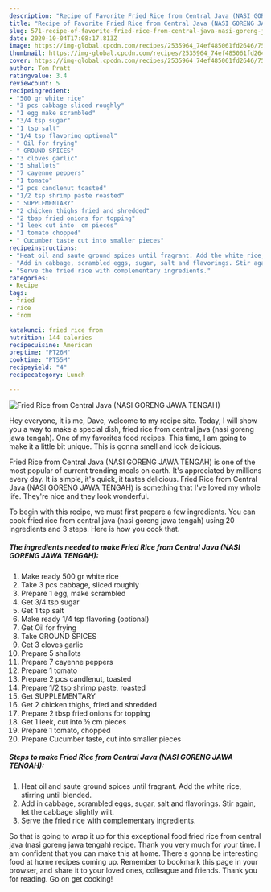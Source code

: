 ```yaml
---
description: "Recipe of Favorite Fried Rice from Central Java (NASI GORENG JAWA TENGAH)"
title: "Recipe of Favorite Fried Rice from Central Java (NASI GORENG JAWA TENGAH)"
slug: 571-recipe-of-favorite-fried-rice-from-central-java-nasi-goreng-jawa-tengah
date: 2020-10-04T17:08:17.813Z
image: https://img-global.cpcdn.com/recipes/2535964_74ef485061fd2646/751x532cq70/fried-rice-from-central-java-nasi-goreng-jawa-tengah-recipe-main-photo.jpg
thumbnail: https://img-global.cpcdn.com/recipes/2535964_74ef485061fd2646/751x532cq70/fried-rice-from-central-java-nasi-goreng-jawa-tengah-recipe-main-photo.jpg
cover: https://img-global.cpcdn.com/recipes/2535964_74ef485061fd2646/751x532cq70/fried-rice-from-central-java-nasi-goreng-jawa-tengah-recipe-main-photo.jpg
author: Tom Pratt
ratingvalue: 3.4
reviewcount: 5
recipeingredient:
- "500 gr white rice"
- "3 pcs cabbage sliced roughly"
- "1 egg make scrambled"
- "3/4 tsp sugar"
- "1 tsp salt"
- "1/4 tsp flavoring optional"
- " Oil for frying"
- " GROUND SPICES"
- "3 cloves garlic"
- "5 shallots"
- "7 cayenne peppers"
- "1 tomato"
- "2 pcs candlenut toasted"
- "1/2 tsp shrimp paste roasted"
- " SUPPLEMENTARY"
- "2 chicken thighs fried and shredded"
- "2 tbsp fried onions for topping"
- "1 leek cut into  cm pieces"
- "1 tomato chopped"
- " Cucumber taste cut into smaller pieces"
recipeinstructions:
- "Heat oil and saute ground spices until fragrant. Add the white rice, stirring until blended."
- "Add in cabbage, scrambled eggs, sugar, salt and flavorings. Stir again, let the cabbage slightly wilt."
- "Serve the fried rice with complementary ingredients."
categories:
- Recipe
tags:
- fried
- rice
- from

katakunci: fried rice from 
nutrition: 144 calories
recipecuisine: American
preptime: "PT26M"
cooktime: "PT55M"
recipeyield: "4"
recipecategory: Lunch

---
```



![Fried Rice from Central Java (NASI GORENG JAWA TENGAH)](https://img-global.cpcdn.com/recipes/2535964_74ef485061fd2646/751x532cq70/fried-rice-from-central-java-nasi-goreng-jawa-tengah-recipe-main-photo.jpg)

Hey everyone, it is me, Dave, welcome to my recipe site. Today, I will show you a way to make a special dish, fried rice from central java (nasi goreng jawa tengah). One of my favorites food recipes. This time, I am going to make it a little bit unique. This is gonna smell and look delicious.

Fried Rice from Central Java (NASI GORENG JAWA TENGAH) is one of the most popular of current trending meals on earth. It's appreciated by millions every day. It is simple, it's quick, it tastes delicious. Fried Rice from Central Java (NASI GORENG JAWA TENGAH) is something that I've loved my whole life. They're nice and they look wonderful.




To begin with this recipe, we must first prepare a few ingredients. You can cook fried rice from central java (nasi goreng jawa tengah) using 20 ingredients and 3 steps. Here is how you cook that.

<!--inarticleads1-->

##### The ingredients needed to make Fried Rice from Central Java (NASI GORENG JAWA TENGAH):

1. Make ready 500 gr white rice
1. Take 3 pcs cabbage, sliced roughly
1. Prepare 1 egg, make scrambled
1. Get 3/4 tsp sugar
1. Get 1 tsp salt
1. Make ready 1/4 tsp flavoring (optional)
1. Get  Oil for frying
1. Take  GROUND SPICES
1. Get 3 cloves garlic
1. Prepare 5 shallots
1. Prepare 7 cayenne peppers
1. Prepare 1 tomato
1. Prepare 2 pcs candlenut, toasted
1. Prepare 1/2 tsp shrimp paste, roasted
1. Get  SUPPLEMENTARY
1. Get 2 chicken thighs, fried and shredded
1. Prepare 2 tbsp fried onions for topping
1. Get 1 leek, cut into ½ cm pieces
1. Prepare 1 tomato, chopped
1. Prepare  Cucumber taste, cut into smaller pieces




<!--inarticleads2-->

##### Steps to make Fried Rice from Central Java (NASI GORENG JAWA TENGAH):

1. Heat oil and saute ground spices until fragrant. Add the white rice, stirring until blended.
1. Add in cabbage, scrambled eggs, sugar, salt and flavorings. Stir again, let the cabbage slightly wilt.
1. Serve the fried rice with complementary ingredients.




So that is going to wrap it up for this exceptional food fried rice from central java (nasi goreng jawa tengah) recipe. Thank you very much for your time. I am confident that you can make this at home. There's gonna be interesting food at home recipes coming up. Remember to bookmark this page in your browser, and share it to your loved ones, colleague and friends. Thank you for reading. Go on get cooking!
